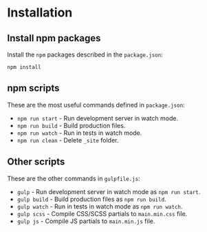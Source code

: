 # Installation

## Install npm packages

Install the `npm` packages described in the `package.json`:

`npm install`

## npm scripts

These are the most useful commands defined in `package.json`:

- `npm run start` - Run development server in watch mode.
- `npm run build` - Build production files.
- `npm run watch` - Run in tests in watch mode.
- `npm run clean` - Delete `_site` folder.

## Other scripts

These are the other commands in `gulpfile.js`:

- `gulp` - Run development server in watch mode as `npm run start`.
- `gulp build` - Build production files as `npm run build`.
- `gulp watch` - Run in tests in watch mode as `npm run watch`.
- `gulp scss` - Compile CSS/SCSS partials to `main.min.css` file.
- `gulp js` - Compile JS partials to `main.min.js` file.
